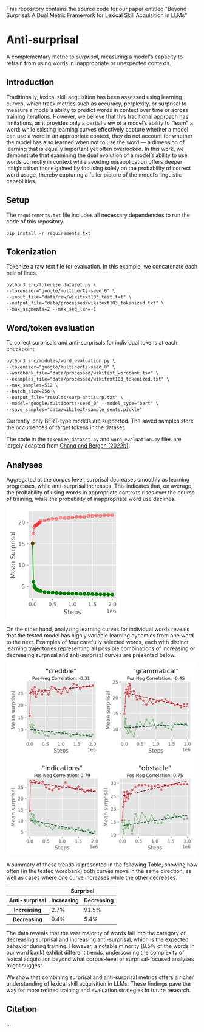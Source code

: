 This repository contains the source code for our paper entitled "Beyond Surprisal: A Dual Metric Framework for Lexical Skill Acquisition in LLMs"

# Anti-surprisal
A complementary metric to $surprisal$, measuring a model's capacity to refrain from using words in inappropriate or unexpected contexts.

## Introduction
Traditionally, lexical skill acquisition has been assessed using learning curves, which track metrics such as accuracy, perplexity, or surprisal to measure a model’s ability to predict words in context over time or across training iterations. 
However, we believe that this traditional approach has limitations, as it provides only a partial view of a model’s ability to “learn” a word: while existing learning curves effectively capture whether a model can use a word in an appropriate context, they do not account for whether the model has also learned when not to use the word — a dimension of learning that is equally important yet often overlooked.
In this work, we demonstrate that examining the dual evolution of a model’s ability to use words correctly in context while avoiding misapplication offers deeper insights than those gained by focusing solely on the probability of correct word usage, thereby capturing a fuller picture of the model’s linguistic capabilities.

## Setup
The `requirements.txt` file includes all necessary dependencies to run the code of this repository.
```
pip install -r requirements.txt
```

## Tokenization
Tokenize a raw text file for evaluation. In this example, we concatenate each pair of lines.
```
python3 src/tokenize_dataset.py \
--tokenizer="google/multiberts-seed_0" \
--input_file="data/raw/wikitext103_test.txt" \
--output_file="data/processed/wikitext103_tokenized.txt" \
--max_segments=2 --max_seq_len=-1
```

## Word/token evaluation
To collect surprisals and anti-surprisals for individual tokens at each checkpoint:
```
python3 src/modules/word_evaluation.py \
--tokenizer="google/multiberts-seed_0" \
--wordbank_file="data/processed/wikitext_wordbank.tsv" \
--examples_file="data/processed/wikitext103_tokenized.txt" \
--max_samples=512 \
--batch_size=256 \
--output_file="results/surp-antisurp.txt" \
--model="google/multiberts-seed_0" --model_type="bert" \
--save_samples="data/wikitext/sample_sents.pickle"
```
Currently, only BERT-type models are supported. The saved samples store the occurrences of target tokens in the dataset. 

The code in the `tokenize_dataset.py` and `word_evaluation.py` files are largely adapted from [Chang and Bergen (2022b)](https://github.com/tylerachang/word-acquisition-language-models).

## Analyses
Aggregated at the corpus level, surprisal decreases smoothly as learning progresses, while anti-surprisal increases. This indicates that, on average, the probability of using words in appropriate contexts rises over the course of training, while the probability of inappropriate word use declines.

<img src="https://github.com/NazaninShafiabadi/antisurprisal/blob/main/img/corpus_surprisal.jpg" width="300" height="auto">

On the other hand, analyzing learning curves for individual words reveals that the tested model has highly variable learning dynamics from one word to the next. Examples of four carefully selected words, each with distinct learning trajectories representing all possible combinations of increasing or decreasing surprisal and anti-surprisal curves are presented below. 

<img src="https://github.com/NazaninShafiabadi/antisurprisal/blob/main/img/trend_category_examples.jpg" width="500" height="auto">

A summary of these trends is presented in the following Table, showing how often (in the tested wordbank) both curves move in the same direction, as well as cases where one curve increases while the other decreases.

<table>
  <thead>
    <tr>
      <th></th>
      <th colspan="2";">Surprisal</th>
    </tr>
    <tr>
      <th>Anti-surprisal</th>
      <th>Increasing</th>
      <th>Decreasing</th>
    </tr>
  </thead>
  <tbody>
    <tr>
      <th>Increasing</th>
      <td>2.7%</td>
      <td>91.5%</td>
    </tr>
    <tr>
      <th>Decreasing</th>
      <td>0.4%</td>
      <td>5.4%</td>
    </tr>
  </tbody>
</table>

The data reveals that the vast majority of words fall into the category of decreasing surprisal and increasing anti-surprisal, which is the expected behavior during training. However, a notable minority (8.5% of the words in our word bank) exhibit different trends, underscoring the complexity of lexical acquisition beyond what corpus-level or surprisal-focused analyses might suggest.

We show that combining surprisal and anti-surprisal metrics offers a richer understanding of lexical skill acquisition in LLMs. These findings pave the way for more refined training and evaluation strategies in future research.

## Citation
...









